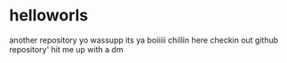# helloworls
another repository
yo wassupp its ya boiiiii
chillin here checkin out github repository'
hit me up with a dm
